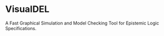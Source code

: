 # VisualDEL
A Fast Graphical Simulation and Model Checking Tool for Epistemic Logic Specifications.

